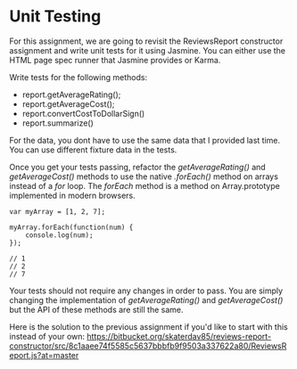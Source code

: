 Unit Testing
============

For this assignment, we are going to revisit the ReviewsReport constructor assignment and write unit tests for it using Jasmine. You can either use the HTML page spec runner that Jasmine provides or Karma.

Write tests for the following methods:

* report.getAverageRating();
* report.getAverageCost();
* report.convertCostToDollarSign()
* report.summarize()

For the data, you dont have to use the same data that I provided last time. You can use different fixture data in the tests.

Once you get your tests passing, refactor the _getAverageRating()_ and _getAverageCost()_ methods to use the native _.forEach()_ method on arrays instead of a _for_ loop. The _forEach_ method is a method on Array.prototype implemented in modern browsers.

```
var myArray = [1, 2, 7];

myArray.forEach(function(num) {
	console.log(num);
});

// 1
// 2
// 7
```

Your tests should not require any changes in order to pass. You are simply changing the implementation of _getAverageRating()_ and _getAverageCost()_ but the API of these methods are still the same.

Here is the solution to the previous assignment if you'd like to start with this instead of your own: https://bitbucket.org/skaterdav85/reviews-report-constructor/src/8c1aaee74f5585c5637bbbfb9f9503a337622a80/ReviewsReport.js?at=master